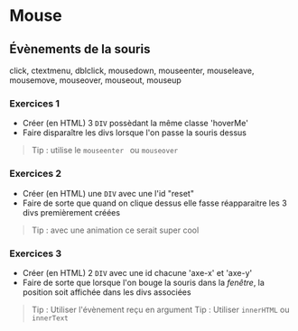 # Mouse

## Évènements de la souris

click, ctextmenu, dblclick, mousedown, mouseenter, mouseleave, mousemove, mouseover, mouseout, mouseup

### Exercices 1
- Créer (en HTML) 3 `DIV` possèdant la même classe 'hoverMe'
- Faire disparaître les divs lorsque l'on passe la souris dessus
 
> Tip : utilise le `mouseenter ` ou `mouseover `

### Exercices 2
- Créer (en HTML) une `DIV` avec une l'id "reset"
- Faire de sorte que quand on clique dessus elle fasse réapparaitre les 3 divs premièrement créées

> Tip : avec une animation ce serait super cool
 
### Exercices 3
- Créer (en HTML) 2 `DIV` avec une id chacune 'axe-x' et 'axe-y'
- Faire de sorte que lorsque l'on bouge la souris dans la *fenêtre*, la position soit affichée dans les divs associées

> Tip : Utiliser l'évènement reçu en argument
> Tip : Utiliser `innerHTML` ou `innerText`
